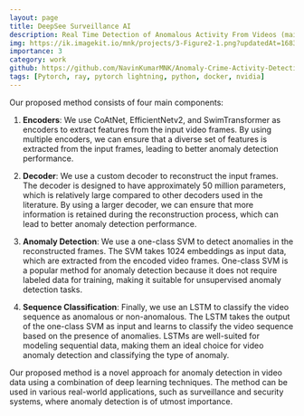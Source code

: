 ```yaml
---
layout: page
title: DeepSee Surveillance AI
description: Real Time Detection of Anomalous Activity From Videos (mainly crime actvity). Images of the video is trained using AutoEncoder to get the imtermediate feature representation of image & appliend svm model for the bag of such features to detect the anomaly & LSTM to detect the type of Anomaly.
img: https://ik.imagekit.io/mnk/projects/3-Figure2-1.png?updatedAt=1683552409101
importance: 3
category: work
github: https://github.com/NavinKumarMNK/Anomaly-Crime-Activity-Detection
tags: [Pytorch, ray, pytorch lightning, python, docker, nvidia]
---
```


Our proposed method consists of four main components:

1. **Encoders**: We use CoAtNet, EfficientNetv2, and SwimTransformer as encoders to extract features from the input video frames. By using multiple encoders, we can ensure that a diverse set of features is extracted from the input frames, leading to better anomaly detection performance.

2. **Decoder**: We use a custom decoder to reconstruct the input frames. The decoder is designed to have approximately 50 million parameters, which is relatively large compared to other decoders used in the literature. By using a larger decoder, we can ensure that more information is retained during the reconstruction process, which can lead to better anomaly detection performance.

3. **Anomaly Detection**: We use a one-class SVM to detect anomalies in the reconstructed frames. The SVM takes 1024 embeddings as input data, which are extracted from the encoded video frames. One-class SVM is a popular method for anomaly detection because it does not require labeled data for training, making it suitable for unsupervised anomaly detection tasks.

4. **Sequence Classification**: Finally, we use an LSTM to classify the video sequence as anomalous or non-anomalous. The LSTM takes the output of the one-class SVM as input and learns to classify the video sequence based on the presence of anomalies. LSTMs are well-suited for modeling sequential data, making them an ideal choice for video anomaly detection and classifying the type of anomaly.

Our proposed method is a novel approach for anomaly detection in video data using a combination of deep learning techniques. The method can be used in various real-world applications, such as surveillance and security systems, where anomaly detection is of utmost importance.

